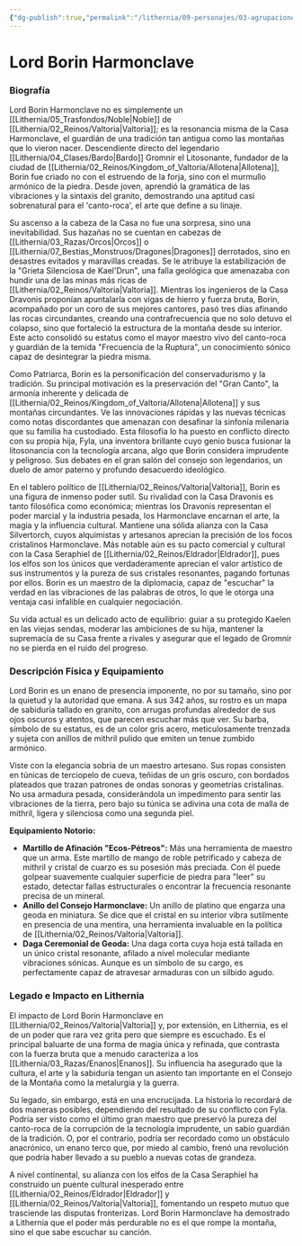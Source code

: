 ```yaml
---
{"dg-publish":true,"permalink":"/lithernia/09-personajes/03-agrupaciones/casa-harmonclave/lord-borin-harmonclave/","tags":["lithernia","personajes","Casa Noble","Valtoria","Enano"]}
---
```


# Lord Borin Harmonclave

### Biografía

Lord Borin Harmonclave no es simplemente un [[Lithernia/05_Trasfondos/Noble\|Noble]] de [[Lithernia/02_Reinos/Valtoria\|Valtoria]]; es la resonancia misma de la Casa Harmonclave, el guardián de una tradición tan antigua como las montañas que lo vieron nacer. Descendiente directo del legendario [[Lithernia/04_Clases/Bardo\|Bardo]] Gromnir el Litosonante, fundador de la ciudad de [[Lithernia/02_Reinos/Kingdom_of_Valtoria/Allotena\|Allotena]], Borin fue criado no con el estruendo de la forja, sino con el murmullo armónico de la piedra. Desde joven, aprendió la gramática de las vibraciones y la sintaxis del granito, demostrando una aptitud casi sobrenatural para el 'canto-roca', el arte que define a su linaje.

Su ascenso a la cabeza de la Casa no fue una sorpresa, sino una inevitabilidad. Sus hazañas no se cuentan en cabezas de [[Lithernia/03_Razas/Orcos\|Orcos]] o [[Lithernia/07_Bestias_Monstruos/Dragones\|Dragones]] derrotados, sino en desastres evitados y maravillas creadas. Se le atribuye la estabilización de la "Grieta Silenciosa de Kael'Drun", una falla geológica que amenazaba con hundir una de las minas más ricas de [[Lithernia/02_Reinos/Valtoria\|Valtoria]]. Mientras los ingenieros de la Casa Dravonis proponían apuntalarla con vigas de hierro y fuerza bruta, Borin, acompañado por un coro de sus mejores cantores, pasó tres días afinando las rocas circundantes, creando una contrafrecuencia que no solo detuvo el colapso, sino que fortaleció la estructura de la montaña desde su interior. Este acto consolidó su estatus como el mayor maestro vivo del canto-roca y guardián de la temida "Frecuencia de la Ruptura", un conocimiento sónico capaz de desintegrar la piedra misma.

Como Patriarca, Borin es la personificación del conservadurismo y la tradición. Su principal motivación es la preservación del "Gran Canto", la armonía inherente y delicada de [[Lithernia/02_Reinos/Kingdom_of_Valtoria/Allotena\|Allotena]] y sus montañas circundantes. Ve las innovaciones rápidas y las nuevas técnicas como notas discordantes que amenazan con desafinar la sinfonía milenaria que su familia ha custodiado. Esta filosofía lo ha puesto en conflicto directo con su propia hija, Fyla, una inventora brillante cuyo genio busca fusionar la litosonancia con la tecnología arcana, algo que Borin considera imprudente y peligroso. Sus debates en el gran salón del consejo son legendarios, un duelo de amor paterno y profundo desacuerdo ideológico.

En el tablero político de [[Lithernia/02_Reinos/Valtoria\|Valtoria]], Borin es una figura de inmenso poder sutil. Su rivalidad con la Casa Dravonis es tanto filosófica como económica; mientras los Dravonis representan el poder marcial y la industria pesada, los Harmonclave encarnan el arte, la magia y la influencia cultural. Mantiene una sólida alianza con la Casa Silvertorch, cuyos alquimistas y artesanos aprecian la precisión de los focos cristalinos Harmonclave. Más notable aún es su pacto comercial y cultural con la Casa Seraphiel de [[Lithernia/02_Reinos/Eldrador\|Eldrador]], pues los elfos son los únicos que verdaderamente aprecian el valor artístico de sus instrumentos y la pureza de sus cristales resonantes, pagando fortunas por ellos. Borin es un maestro de la diplomacia, capaz de "escuchar" la verdad en las vibraciones de las palabras de otros, lo que le otorga una ventaja casi infalible en cualquier negociación.

Su vida actual es un delicado acto de equilibrio: guiar a su protegido Kaelen en las viejas sendas, moderar las ambiciones de su hija, mantener la supremacía de su Casa frente a rivales y asegurar que el legado de Gromnir no se pierda en el ruido del progreso.

### Descripción Física y Equipamiento

Lord Borin es un enano de presencia imponente, no por su tamaño, sino por la quietud y la autoridad que emana. A sus 342 años, su rostro es un mapa de sabiduría tallado en granito, con arrugas profundas alrededor de sus ojos oscuros y atentos, que parecen escuchar más que ver. Su barba, símbolo de su estatus, es de un color gris acero, meticulosamente trenzada y sujeta con anillos de mithril pulido que emiten un tenue zumbido armónico.

Viste con la elegancia sobria de un maestro artesano. Sus ropas consisten en túnicas de terciopelo de cueva, teñidas de un gris oscuro, con bordados plateados que trazan patrones de ondas sonoras y geometrías cristalinas. No usa armadura pesada, considerándola un impedimento para sentir las vibraciones de la tierra, pero bajo su túnica se adivina una cota de malla de mithril, ligera y silenciosa como una segunda piel.

**Equipamiento Notorio:**

*   **Martillo de Afinación "Ecos-Pétreos":** Más una herramienta de maestro que un arma. Este martillo de mango de roble petrificado y cabeza de mithril y cristal de cuarzo es su posesión más preciada. Con él puede golpear suavemente cualquier superficie de piedra para "leer" su estado, detectar fallas estructurales o encontrar la frecuencia resonante precisa de un mineral.
*   **Anillo del Consejo Harmonclave:** Un anillo de platino que engarza una geoda en miniatura. Se dice que el cristal en su interior vibra sutilmente en presencia de una mentira, una herramienta invaluable en la política de [[Lithernia/02_Reinos/Valtoria\|Valtoria]].
*   **Daga Ceremonial de Geoda:** Una daga corta cuya hoja está tallada en un único cristal resonante, afilado a nivel molecular mediante vibraciones sónicas. Aunque es un símbolo de su cargo, es perfectamente capaz de atravesar armaduras con un silbido agudo.

### Legado e Impacto en Lithernia

El impacto de Lord Borin Harmonclave en [[Lithernia/02_Reinos/Valtoria\|Valtoria]] y, por extensión, en Lithernia, es el de un poder que rara vez grita pero que siempre es escuchado. Es el principal baluarte de una forma de magia única y refinada, que contrasta con la fuerza bruta que a menudo caracteriza a los [[Lithernia/03_Razas/Enanos\|Enanos]]. Su influencia ha asegurado que la cultura, el arte y la sabiduría tengan un asiento tan importante en el Consejo de la Montaña como la metalurgia y la guerra.

Su legado, sin embargo, está en una encrucijada. La historia lo recordará de dos maneras posibles, dependiendo del resultado de su conflicto con Fyla. Podría ser visto como el último gran maestro que preservó la pureza del canto-roca de la corrupción de la tecnología imprudente, un sabio guardián de la tradición. O, por el contrario, podría ser recordado como un obstáculo anacrónico, un enano terco que, por miedo al cambio, frenó una revolución que podría haber llevado a su pueblo a nuevas cotas de grandeza.

A nivel continental, su alianza con los elfos de la Casa Seraphiel ha construido un puente cultural inesperado entre [[Lithernia/02_Reinos/Eldrador\|Eldrador]] y [[Lithernia/02_Reinos/Valtoria\|Valtoria]], fomentando un respeto mutuo que trasciende las disputas fronterizas. Lord Borin Harmonclave ha demostrado a Lithernia que el poder más perdurable no es el que rompe la montaña, sino el que sabe escuchar su canción.
